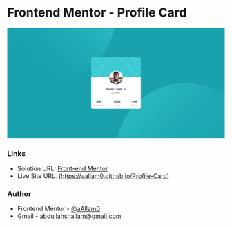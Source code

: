 # Frontend Mentor - Profile Card

![](images/profile-card.png)

### Links

- Solution URL: [Front-end Mentor](https://www.frontendmentor.io/solutions/aligning-two-background-images-using-css-transform-DJUqRY4DNQ)
- Live Site URL: (https://aallam0.github.io/Profile-Card)

### Author

- Frontend Mentor - [@aAllam0](https://www.frontendmentor.io/profile/aAllam0)
- Gmail - abdullahshallam@gmail.com

